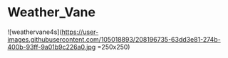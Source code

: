# Weather_Vane
![weathervane4s](https://user-images.githubusercontent.com/105018893/208196735-63dd3e81-274b-400b-93ff-9a01b9c226a0.jpg =250x250)
